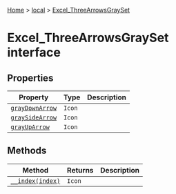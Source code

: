 [Home](./index) &gt; [local](local.md) &gt; [Excel\_ThreeArrowsGraySet](local.excel_threearrowsgrayset.md)

# Excel\_ThreeArrowsGraySet interface

## Properties

|  Property | Type | Description |
|  --- | --- | --- |
|  [`grayDownArrow`](local.excel_threearrowsgrayset.graydownarrow.md) | `Icon` |  |
|  [`graySideArrow`](local.excel_threearrowsgrayset.graysidearrow.md) | `Icon` |  |
|  [`grayUpArrow`](local.excel_threearrowsgrayset.grayuparrow.md) | `Icon` |  |

## Methods

|  Method | Returns | Description |
|  --- | --- | --- |
|  [`__index(index)`](local.excel_threearrowsgrayset.__index.md) | `Icon` |  |

